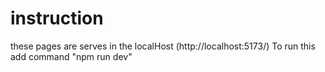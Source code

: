 # instruction
these pages are serves in the localHost (http://localhost:5173/)
To run this add command "npm run dev"

